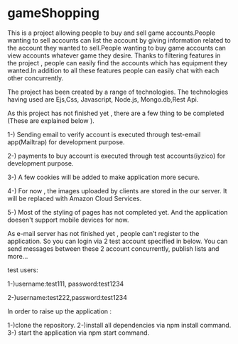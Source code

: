 # gameShopping

This is a project allowing people to buy and sell game accounts.People wanting to sell accounts can list the account by giving information related to the account they wanted to sell.People wanting to buy game  accounts can view accounts whatever game they desire. Thanks to filtering features in the project , people can easily find the accounts which has equipment they wanted.In addition to all these features people can easily chat with each other concurrently. 


The project has been created by a range of technologies. The technologies having used are Ejs,Css, Javascript, Node.js, Mongo.db,Rest Api.

As this project has not finished yet , there are a few thing to be completed (These are explained below ).

1-) Sending email to verify account  is executed through test-email app(Mailtrap) for development purpose. 

2-) payments to buy account is executed through test accounts(iyzico) for development purpose.

3-) A few cookies will be added to make application more secure.

4-) For now , the images uploaded by clients are stored in the our server. It will be replaced with Amazon Cloud Services.

5-) Most of the styling of pages has not completed yet. And the application doesen't support mobile devices for now.  

As e-mail server has not finished yet , people can’t register to the application. So you can login via 2 test account specified in below. You can send messages between these 2 account concurrently, publish lists and more...

test users:

1-)username:test111, password:test1234

2-)username:test222,password:test1234

In order to raise up the application :

1-)clone the repository. 
2-)install all dependencies via npm install command.
3-) start the application via npm start command.


